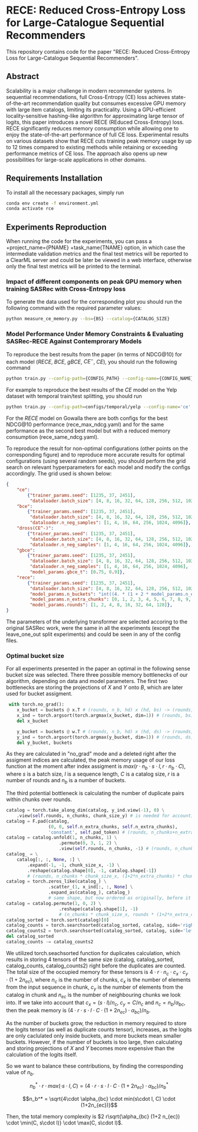 # RECE: Reduced Cross-Entropy Loss for Large-Catalogue Sequential Recommenders

This repository contains code for the paper "RECE: Reduced Cross-Entropy Loss for Large-Catalogue Sequential Recommenders".

## Abstract

Scalability is a major challenge in modern recommender systems. In sequential recommendations, full Cross-Entropy (CE) loss achieves state-of-the-art recommendation quality but consumes excessive GPU memory with large item catalogs, limiting its practicality.
Using a GPU-efficient locality-sensitive hashing-like algorithm for approximating large tensor of logits, this paper introduces a novel RECE (REduced Cross-Entropy) loss. RECE significantly reduces memory consumption while allowing one to enjoy the state-of-the-art performance of full CE loss. Experimental results on various datasets show that RECE cuts training peak memory usage by up to 12 times compared to existing methods while retaining or exceeding performance metrics of CE loss. The approach also opens up new possibilities for large-scale applications in other domains.

## Requirements Installation

To install all the necessary packages, simply run

```bash
conda env create -f environment.yml
conda activate rce
```


## Experiments Reproduction

When running the code for the experiments, you can pass a +project_name={PNAME} +task_name{TNAME} option, in which case the intermediate validation metrics and the final test metrics will be reported to a ClearML server and could be later be viewed in a web interface, otherwise only the final test metrics will be printed to the terminal.

### Impact of different components on peak GPU memory when training SASRec with Cross-Entropy loss

To generate the data used for the corresponding plot you should run the following command with the required parameter values:

```bash
python measure_ce_memory.py --bs={BS} --catalog={CATALOG_SIZE}
```

### Model Performance Under Memory Constraints & Evaluating SASRec-RECE Against Contemprorary Models

To reproduce the best results from the paper (in terms of NDCG@10) for each model ($RECE$, $BCE$, $gBCE$, $CE^-$, $CE$), you should run the following command
```bash
python train.py --config-path={CONFIG_PATH} --config-name={CONFIG_NAME} data_path={DATA_PATH}
```
For example to reproduce the best results of the $CE$ model on the Yelp dataset with temporal train/test splitting, you should run
```bash
python train.py --config-path=configs/temporal/yelp --config-name='ce' data_path=data/yelp.csv
```
For the $RECE$ model on Gowalla there are both configs for the best NDCG@10 performance (rece_max_ndcg.yaml) and for the same performance as the second best model but with a reduced memory consumption (rece_same_ndcg.yaml).

To reproduce the result for non-optimal configurations (other points on the corresponding figure) and to reproduce more accurate results for optimal configurations (using several random seeds), you should perform the grid search on relevant hyperparameters for each model and modify the configs accordingly. The grid used is shown below:
```json
{
    "ce": 
        {"trainer_params.seed": [1235, 37, 2451],
         "dataloader.batch_size": [4, 8, 16, 32, 64, 128, 256, 512, 1024, 2048, 4096]},
    "bce": 
        {"trainer_params.seed": [1235, 37, 2451],
         "dataloader.batch_size": [4, 8, 16, 32, 64, 128, 256, 512, 1024, 2048, 4096],
         "dataloader.n_neg_samples": [1, 4, 16, 64, 256, 1024, 4096]},
    "dross(CE^-)": 
        {"trainer_params.seed": [1235, 37, 2451],
         "dataloader.batch_size": [4, 8, 16, 32, 64, 128, 256, 512, 1024, 2048, 4096],
         "dataloader.n_neg_samples": [1, 4, 16, 64, 256, 1024, 4096]},
    "gbce": 
        {"trainer_params.seed": [1235, 37, 2451],
         "dataloader.batch_size": [4, 8, 16, 32, 64, 128, 256, 512, 1024, 2048, 4096],
         "dataloader.n_neg_samples": [1, 4, 16, 64, 256, 1024, 4096],
         "model_params.gbce_t": [0.75, 0.9]},
    "rece": 
        {"trainer_params.seed": [1235, 37, 2451],
         "dataloader.batch_size": [4, 8, 16, 32, 64, 128, 256, 512, 1024, 2048, 4096],
         "model_params.n_buckets": "int((4. * (1 + 2 * model_params.n_extra_chunks) * min(catalog_size, dataloader.batch_size * interactions_per_user)) ** 0.5)",
         "model_params.n_extra_chunks": [0, 1, 2, 3, 4, 5, 6, 7, 8, 9, 10],
         "model_params.rounds": [1, 2, 4, 8, 16, 32, 64, 128]},
}
``` 
The parameters of the underlying transformer are selected accoring to the original SASRec work, were the same in all the experiments (except the leave_one_out split experiments) and could be seen in any of the config files.

### Optimal bucket size

For all experiments presented in the paper an optimal in the following sense bucket size was selected.
There three possible memory bottlenecks of our algorithm, depending on data and model parameters.
The first two bottlenecks are storing the projections of $X$ and $Y$ onto $B$, which are later used for bucket assigment.

```python
 with torch.no_grad():
    x_bucket = buckets @ x.T # (rounds, n_b, hd) x (hd, bs) -> (rounds, n_buckets, bs)
    x_ind = torch.argsort(torch.argmax(x_bucket, dim=1)) # (rounds, bs)
    del x_bucket

    y_bucket = buckets @ w.T # (rounds, n_b, hd) x (hd, ds) -> (rounds, n_buckets, ds)
    y_ind = torch.argsort(torch.argmax(y_bucket, dim=1)) # (rounds, ds)
    del y_bucket, buckets
```
As they are calculated in "no_grad" mode and a deleted right after the assigment indices are calculated, the peak memory usage of our loss function at the moment after index assigment is $max(r \cdot n_b \cdot s \cdot l, r \cdot n_b \cdot C)$, where $s$ is a batch size, $l$ is a sequence length, $C$ is a catalog size, $r$ is a number of rounds and $n_b$ is a number of buckets.

The third potential bottleneck is calculating the number of duplicate pairs within chunks over rounds.

```python
catalog = torch.take_along_dim(catalog, y_ind.view(-1), 0) \
    .view(self.rounds, n_chunks, chunk_size_y) # is needed for accounting for duplicates when rounds > 1
catalog = F.pad(catalog, 
                (0, 0, self.n_extra_chunks, self.n_extra_chunks),
                'constant', self.pad_token) # (rounds, n_chunks+n_extra_chunks*2, chunk_size_y)
catalog = catalog.unfold(1, n_chunks, 1) \
                    .permute(0, 3, 1, 2) \
                    .view(self.rounds, n_chunks, -1) # (rounds, n_chunks, (1+2*n_extra_chunks) * chunk_size_y)
catalog_ = \
    catalog[:, :, None, :] \
        .expand(-1, -1, chunk_size_x, -1) \
        .reshape(catalog.shape[0], -1, catalog.shape[-1]) 
        # (rounds, n_chunks * chunk_size_x, (1+2*n_extra_chunks) * chunk_size_y)
catalog = torch.zeros_like(catalog_) \
                .scatter_(1, x_ind[:, :, None] \
                .expand_as(catalog_), catalog_) 
                # same shape, but now ordered as originally, before it was ordered according to chunks
catalog = catalog.permute(1, 0, 2) \
                    .reshape(catalog.shape[1], -1) 
                    # (n_chunks * chunk_size_x, rounds * (1+2*n_extra_chunks) * chunk_size_y))
catalog_sorted = torch.sort(catalog)[0]
catalog_counts = torch.searchsorted(catalog_sorted, catalog, side='right', out_int32=True)
catalog_counts2 = torch.searchsorted(catalog_sorted, catalog, side='left', out_int32=True)
del catalog_sorted
catalog_counts -= catalog_counts2
```
We utilized torch.seachsorted function for duplicates calculation, which results in storing 4 tensors of the same size (catalog, catalog_sorted, catalog_counts, catalog_counts2) right before the duplicates are counted. The total size of the occupied memory for these tensors is $4\cdot r \cdot n_c \cdot c_x \cdot c_y \cdot (1+2n_{ec})$, where $n_c$ is the number of chunks, $c_x$ is the number of elements from the input sequence in chunk, $c_y$ is the number of elements from the catalog in chunk and $n_{ec}$ is the number of neighbouring chunks we look into. If we take into account that $c_x=(s\cdot l) / n_c$, $c_y = C / n_c$ and $n_c = n_b / \alpha_{bc}$, then the peak memory is $(4 \cdot r \cdot s \cdot l \cdot C \cdot (1+2n_{ec}) \cdot \alpha_{bc}) / n_b$.

As the number of buckets grow, the reduction in memory required to store the logits tensor (as well as duplicate counts tensor), increases, as the logits are only caclulated only inside buckets, and more buckets mean smaller buckets. However, if the number of buckets is too large, then calculating and storing projections of $X$ and $Y$ becomes more expensive than the calculation of the logits itself.

So we want to balance these contributions, by finding the corresponding value of $n_b$.
 
$$n_b^* \cdot r \cdot max(\cdot s \cdot l, C) = (4 \cdot r \cdot s \cdot l \cdot C \cdot (1+2n_{ec}) \cdot \alpha_{bc}) / n_b^*$$

$$n_b^* = \sqrt{4\cdot \alpha_{bc} \cdot min(s\cdot l, C) \cdot (1+2n_{ec})}$$

Then, the total memory complexity is $2 r\sqrt{\alpha_{bc} (1+2 n_{ec}) \cdot \min(C, s\cdot l)} \cdot \max(C, s\cdot l)$.
